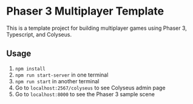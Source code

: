 # Phaser 3 Multiplayer Template

This is a template project for building multiplayer games using Phaser 3, Typescript, and Colyseus.

## Usage

1. `npm install`
2. `npm run start-server` in one terminal
3. `npm run start` in another terminal
4. Go to `localhost:2567/colyseus` to see Colyseus admin page
5. Go to `localhost:8000` to see the Phaser 3 sample scene
